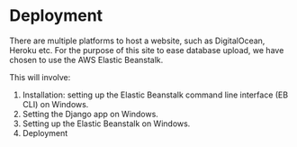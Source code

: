 # Deployment

There are multiple platforms to host a website, such as DigitalOcean, Heroku etc. 
For the purpose of this site to ease database upload, we have chosen to use the AWS Elastic Beanstalk. 

This will involve: 
1. Installation: setting up the Elastic Beanstalk command line interface (EB CLI) on Windows.
2. Setting the Django app on Windows.
3. Setting up the Elastic Beanstalk on Windows.
4. Deployment 
